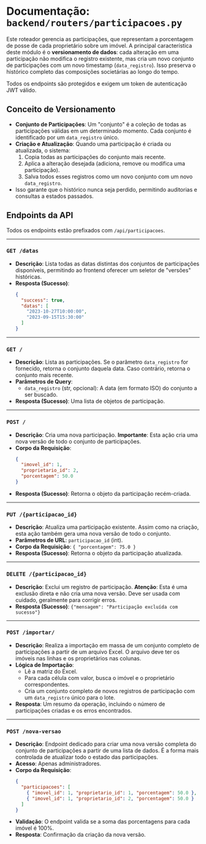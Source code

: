 # Documentação: `backend/routers/participacoes.py`

Este roteador gerencia as participações, que representam a porcentagem de posse de cada proprietário sobre um imóvel. A principal característica deste módulo é o **versionamento de dados**: cada alteração em uma participação não modifica o registro existente, mas cria um novo conjunto de participações com um novo timestamp (`data_registro`). Isso preserva o histórico completo das composições societárias ao longo do tempo.

Todos os endpoints são protegidos e exigem um token de autenticação JWT válido.

## Conceito de Versionamento

-   **Conjunto de Participações**: Um "conjunto" é a coleção de todas as participações válidas em um determinado momento. Cada conjunto é identificado por um `data_registro` único.
-   **Criação e Atualização**: Quando uma participação é criada ou atualizada, o sistema:
    1.  Copia todas as participações do conjunto mais recente.
    2.  Aplica a alteração desejada (adiciona, remove ou modifica uma participação).
    3.  Salva todos esses registros como um novo conjunto com um novo `data_registro`.
-   Isso garante que o histórico nunca seja perdido, permitindo auditorias e consultas a estados passados.

## Endpoints da API

Todos os endpoints estão prefixados com `/api/participacoes`.

---

### `GET /datas`

-   **Descrição**: Lista todas as datas distintas dos conjuntos de participações disponíveis, permitindo ao frontend oferecer um seletor de "versões" históricas.
-   **Resposta (Sucesso)**:
    ```json
    {
      "success": true,
      "datas": [
        "2023-10-27T10:00:00",
        "2023-09-15T15:30:00"
      ]
    }
    ```

---

### `GET /`

-   **Descrição**: Lista as participações. Se o parâmetro `data_registro` for fornecido, retorna o conjunto daquela data. Caso contrário, retorna o conjunto mais recente.
-   **Parâmetros de Query**:
    -   `data_registro` (str, opcional): A data (em formato ISO) do conjunto a ser buscado.
-   **Resposta (Sucesso)**: Uma lista de objetos de participação.

---

### `POST /`

-   **Descrição**: Cria uma nova participação. **Importante**: Esta ação cria uma nova versão de todo o conjunto de participações.
-   **Corpo da Requisição**:
    ```json
    {
      "imovel_id": 1,
      "proprietario_id": 2,
      "porcentagem": 50.0
    }
    ```
-   **Resposta (Sucesso)**: Retorna o objeto da participação recém-criada.

---

### `PUT /{participacao_id}`

-   **Descrição**: Atualiza uma participação existente. Assim como na criação, esta ação também gera uma nova versão de todo o conjunto.
-   **Parâmetros de URL**: `participacao_id` (int).
-   **Corpo da Requisição**: `{ "porcentagem": 75.0 }`
-   **Resposta (Sucesso)**: Retorna o objeto da participação atualizada.

---

### `DELETE /{participacao_id}`

-   **Descrição**: Exclui um registro de participação. **Atenção**: Esta é uma exclusão direta e não cria uma nova versão. Deve ser usada com cuidado, geralmente para corrigir erros.
-   **Resposta (Sucesso)**: `{"mensagem": "Participação excluída com sucesso"}`

---

### `POST /importar/`

-   **Descrição**: Realiza a importação em massa de um conjunto completo de participações a partir de um arquivo Excel. O arquivo deve ter os imóveis nas linhas e os proprietários nas colunas.
-   **Lógica de Importação**:
    -   Lê a matriz do Excel.
    -   Para cada célula com valor, busca o imóvel e o proprietário correspondentes.
    -   Cria um conjunto completo de novos registros de participação com um `data_registro` único para o lote.
-   **Resposta**: Um resumo da operação, incluindo o número de participações criadas e os erros encontrados.

---

### `POST /nova-versao`

-   **Descrição**: Endpoint dedicado para criar uma nova versão completa do conjunto de participações a partir de uma lista de dados. É a forma mais controlada de atualizar todo o estado das participações.
-   **Acesso**: Apenas administradores.
-   **Corpo da Requisição**:
    ```json
    {
      "participacoes": [
        { "imovel_id": 1, "proprietario_id": 1, "porcentagem": 50.0 },
        { "imovel_id": 1, "proprietario_id": 2, "porcentagem": 50.0 }
      ]
    }
    ```
-   **Validação**: O endpoint valida se a soma das porcentagens para cada imóvel é 100%.
-   **Resposta**: Confirmação da criação da nova versão.
